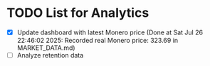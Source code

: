 # TODO List for Analytics

- [x] Update dashboard with latest Monero price  (Done at Sat Jul 26 22:46:02 2025: Recorded real Monero price: 323.69 in MARKET_DATA.md)
- [ ] Analyze retention data